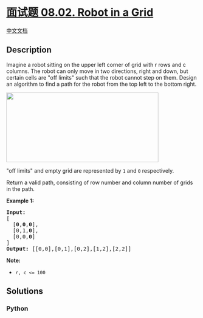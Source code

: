 # [面试题 08.02. Robot in a Grid]()

[中文文档](/lcci/08.02.Robot%20in%20a%20Grid/README.md)

## Description

<p>Imagine a robot sitting on the upper left corner of grid with r rows and c columns. The robot can only move in two directions, right and down, but certain cells are &quot;off limits&quot; such that the robot cannot step on them. Design an algorithm to find a path for the robot from the top left to the bottom right.</p>

<p><img src="https://assets.leetcode-cn.com/aliyun-lc-upload/uploads/2018/10/22/robot_maze.png" style="height: 183px; width: 400px;" /></p>

<p>&quot;off limits&quot; and empty grid are represented by&nbsp;<code>1</code> and&nbsp;<code>0</code>&nbsp;respectively.</p>

<p>Return a valid path, consisting of row number and column number of grids in the path.</p>

<p><strong>Example&nbsp;1:</strong></p>

<pre>
<strong>Input:
</strong>[
&nbsp; [<strong>0</strong>,<strong>0</strong>,<strong>0</strong>],
&nbsp; [0,1,<strong>0</strong>],
&nbsp; [0,0,<strong>0</strong>]
]
<strong>Output:</strong> [[0,0],[0,1],[0,2],[1,2],[2,2]]</pre>

<p><strong>Note: </strong></p>

<ul>
	<li><code>r,&nbsp;c &lt;= 100</code></li>
</ul>


## Solutions

<!-- tabs:start -->

### **Python**

```python

```

<!-- tabs:end -->
